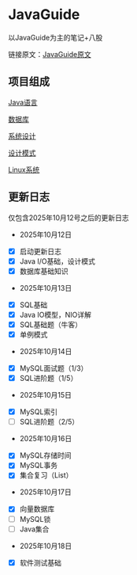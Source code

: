 # JavaGuide

以JavaGuide为主的笔记+八股

链接原文：[JavaGuide原文](https://javaguide.cn/)

## 项目组成

[Java语言](https://github.com/ycc250303/JavaGuide/tree/main/Java)

[数据库](https://github.com/ycc250303/JavaGuide/tree/main/%E6%95%B0%E6%8D%AE%E5%BA%93)

[系统设计](https://github.com/ycc250303/JavaGuide/tree/main/%E7%B3%BB%E7%BB%9F%E8%AE%BE%E8%AE%A1)

[设计模式](https://github.com/ycc250303/JavaGuide/tree/main/%E8%AE%BE%E8%AE%A1%E6%A8%A1%E5%BC%8F)

[Linux系统](https://github.com/ycc250303/JavaGuide/tree/main/Linux)

## 更新日志

仅包含2025年10月12号之后的更新日志

* 2025年10月12日

* [X] 启动更新日志
* [X] Java I/O基础，设计模式
* [X] 数据库基础知识

* 2025年10月13日

* [X] SQL基础
* [X] Java IO模型，NIO详解
* [X] SQL基础题（牛客）
* [X] 单例模式

* 2025年10月14日

* [X] MySQL面试题（1/3）
* [X] SQL进阶题（1/5）

* 2025年10月15日

* [X] MySQL索引
* [ ] SQL进阶题（2/5）

* 2025年10月16日

* [X] MySQL存储时间
* [X] MySQL事务
* [X] 集合复习（List）

* 2025年10月17日

* [X] 向量数据库
* [ ] MySQL锁
* [ ] Java集合

* 2025年10月18日

* [X] 软件测试基础
